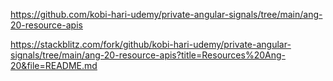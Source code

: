 https://github.com/kobi-hari-udemy/private-angular-signals/tree/main/ang-20-resource-apis


https://stackblitz.com/fork/github/kobi-hari-udemy/private-angular-signals/tree/main/ang-20-resource-apis?title=Resources%20Ang-20&file=README.md